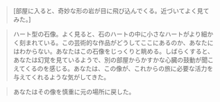 > [部屋に入ると、奇妙な形の岩が目に飛び込んでくる。近づいてよく見てみた。]  
  
> ハート型の石像。よく見ると、石のハートの中に小さなハートがより細かく刻まれている。この芸術的な作品がどうしてここにあるのか、あなたにはわからない。あなたはこの石像をじっくりと眺める。しばらくすると、あなたは幻覚を見ているようで、別の部屋からかすかな心臓の鼓動が聞こえてくるのを感じる。あなたは、この像が、これからの旅に必要な活力を与えてくれるような気がしてきた。 
  
>あなたはその像を慎重に元の場所に戻した。
